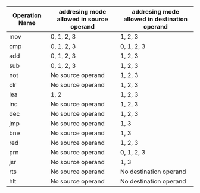 | Operation Name | addresing mode allowed in source operand | addresing mode allowed in destination operand |
| -------------- | ---------------------------------------- | --------------------------------------------- |
| mov            | 0, 1, 2, 3                               | 1, 2, 3                                       |
| cmp            | 0, 1, 2, 3                               | 0, 1, 2, 3                                    |
| add            | 0, 1, 2, 3                               | 1, 2, 3                                       |
| sub            | 0, 1, 2, 3                               | 1, 2, 3                                       |
| not            | No source operand                        | 1, 2, 3                                       |
| clr            | No source operand                        | 1, 2, 3                                       |
| lea            | 1, 2                                     | 1, 2, 3                                       |
| inc            | No source operand                        | 1, 2, 3                                       |
| dec            | No source operand                        | 1, 2, 3                                       |
| jmp            | No source operand                        | 1, 3                                          |
| bne            | No source operand                        | 1, 3                                          |
| red            | No source operand                        | 1, 2, 3                                       |
| prn            | No source operand                        | 0, 1, 2, 3                                    |
| jsr            | No source operand                        | 1, 3                                          |
| rts            | No source operand                        | No destination operand                        |
| hlt            | No source operand                        | No destination operand                        |